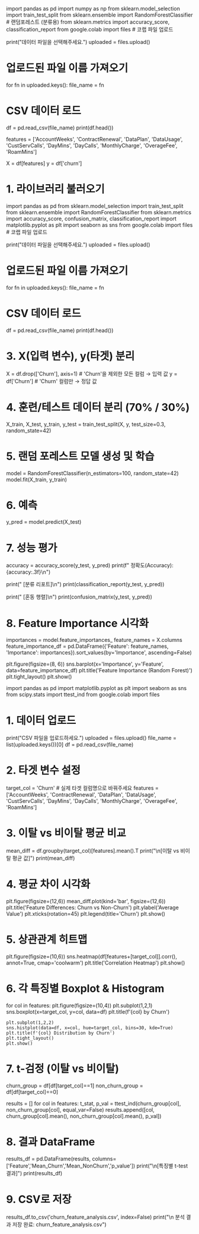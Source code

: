 import pandas as pd
import numpy as np
from sklearn.model_selection import train_test_split
from sklearn.ensemble import RandomForestClassifier  # 랜덤포레스트 (분류용)
from sklearn.metrics import accuracy_score, classification_report
from google.colab import files  # 코랩 파일 업로드


print("데이터 파일을 선택해주세요.")
uploaded = files.upload()

# 업로드된 파일 이름 가져오기
for fn in uploaded.keys():
    file_name = fn

# CSV 데이터 로드
df = pd.read_csv(file_name)
print(df.head())

features = ['AccountWeeks', 'ContractRenewal', 'DataPlan', 'DataUsage', 'CustServCalls', 'DayMins', 'DayCalls', 'MonthlyCharge', 'OverageFee', 'RoamMins']

X = df[features]
y = df['churn']

# 1. 라이브러리 불러오기
import pandas as pd
from sklearn.model_selection import train_test_split
from sklearn.ensemble import RandomForestClassifier
from sklearn.metrics import accuracy_score, confusion_matrix, classification_report
import matplotlib.pyplot as plt
import seaborn as sns
from google.colab import files  # 코랩 파일 업로드


print("데이터 파일을 선택해주세요.")
uploaded = files.upload()

# 업로드된 파일 이름 가져오기
for fn in uploaded.keys():
    file_name = fn

# CSV 데이터 로드
df = pd.read_csv(file_name)
print(df.head())

# 3. X(입력 변수), y(타겟) 분리
X = df.drop(['Churn'], axis=1)  # 'Churn'을 제외한 모든 컬럼 → 입력 값
y = df['Churn']                # 'Churn' 컬럼만 → 정답 값

# 4. 훈련/테스트 데이터 분리 (70% / 30%)
X_train, X_test, y_train, y_test = train_test_split(X, y, test_size=0.3, random_state=42)

# 5. 랜덤 포레스트 모델 생성 및 학습
model = RandomForestClassifier(n_estimators=100, random_state=42)
model.fit(X_train, y_train)

# 6. 예측
y_pred = model.predict(X_test)

# 7. 성능 평가
accuracy = accuracy_score(y_test, y_pred)
print(f" 정확도(Accuracy): {accuracy:.3f}\n")

print(" [분류 리포트]\n")
print(classification_report(y_test, y_pred))

print(" [혼동 행렬]\n")
print(confusion_matrix(y_test, y_pred))

# 8. Feature Importance 시각화
importances = model.feature_importances_
feature_names = X.columns
feature_importance_df = pd.DataFrame({'Feature': feature_names, 'Importance': importances}).sort_values(by='Importance', ascending=False)

plt.figure(figsize=(8, 6))
sns.barplot(x='Importance', y='Feature', data=feature_importance_df)
plt.title('Feature Importance (Random Forest)')
plt.tight_layout()
plt.show()



import pandas as pd
import matplotlib.pyplot as plt
import seaborn as sns
from scipy.stats import ttest_ind
from google.colab import files

# 1. 데이터 업로드
print("CSV 파일을 업로드하세요.")
uploaded = files.upload()
file_name = list(uploaded.keys())[0]
df = pd.read_csv(file_name)

#  2. 타겟 변수 설정
target_col = 'Churn'  # 실제 타겟 컬럼명으로 바꿔주세요
features = ['AccountWeeks', 'ContractRenewal', 'DataPlan', 'DataUsage', 
            'CustServCalls', 'DayMins', 'DayCalls', 'MonthlyCharge', 
            'OverageFee', 'RoamMins']

#  3. 이탈 vs 비이탈 평균 비교
mean_diff = df.groupby(target_col)[features].mean().T
print("\n[이탈 vs 비이탈 평균 값]")
print(mean_diff)

#  4. 평균 차이 시각화
plt.figure(figsize=(12,6))
mean_diff.plot(kind='bar', figsize=(12,6))
plt.title('Feature Differences: Churn vs Non-Churn')
plt.ylabel('Average Value')
plt.xticks(rotation=45)
plt.legend(title='Churn')
plt.show()
#  5. 상관관계 히트맵
plt.figure(figsize=(10,6))
sns.heatmap(df[features+[target_col]].corr(), annot=True, cmap='coolwarm')
plt.title('Correlation Heatmap')
plt.show()

#  6. 각 특징별 Boxplot & Histogram
for col in features:
    plt.figure(figsize=(10,4))
    plt.subplot(1,2,1)
    sns.boxplot(x=target_col, y=col, data=df)
    plt.title(f'{col} by Churn')
    
    plt.subplot(1,2,2)
    sns.histplot(data=df, x=col, hue=target_col, bins=30, kde=True)
    plt.title(f'{col} Distribution by Churn')
    plt.tight_layout()
    plt.show()

#  7. t-검정 (이탈 vs 비이탈)
churn_group = df[df[target_col]==1]
non_churn_group = df[df[target_col]==0]

results = []
for col in features:
    t_stat, p_val = ttest_ind(churn_group[col], non_churn_group[col], equal_var=False)
    results.append([col, churn_group[col].mean(), non_churn_group[col].mean(), p_val])

#  8. 결과 DataFrame
results_df = pd.DataFrame(results, columns=['Feature','Mean_Churn','Mean_NonChurn','p_value'])
print("\n[특징별 t-test 결과]")
print(results_df)

#  9. CSV로 저장
results_df.to_csv('churn_feature_analysis.csv', index=False)
print("\n 분석 결과 저장 완료: churn_feature_analysis.csv")
